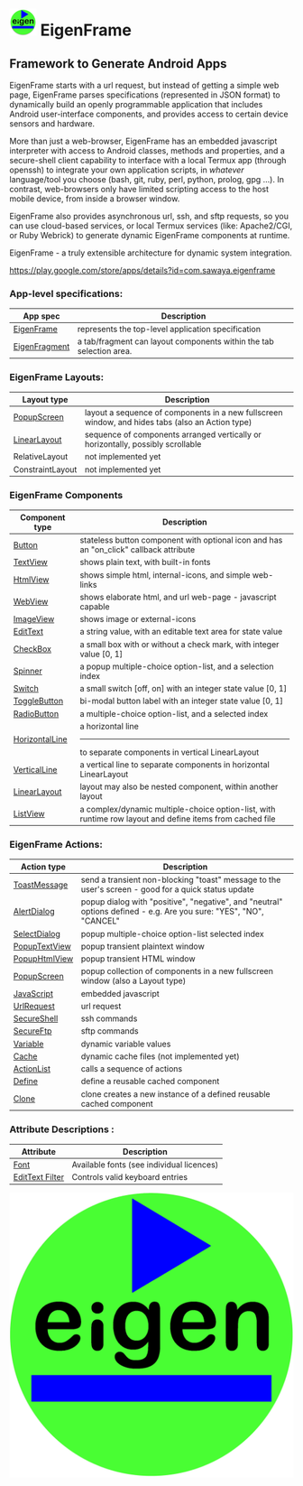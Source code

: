 # ![Alt](web/res/icon/mipmap-mdpi/ic_launcher_round.png "eigenframe") EigenFrame
## Framework to Generate Android Apps

EigenFrame starts with a url request, but instead of getting a simple web page, EigenFrame parses specifications (represented in JSON format) to dynamically build an openly programmable application that includes Android user-interface components, and provides access to certain device sensors and hardware.

More than just a web-browser, EigenFrame has an embedded javascript interpreter with access to Android classes, methods and properties, and a secure-shell client capability to interface with a local Termux app (through openssh) to integrate your own application scripts, in *whatever* language/tool you choose (bash, git, ruby, perl, python, prolog, gpg ...). In contrast, web-browsers only have limited scripting access to the host mobile device, from inside a browser window.

EigenFrame also provides asynchronous url, ssh, and sftp requests, so you can use cloud-based services, or local Termux services (like: Apache2/CGI, or Ruby Webrick) to generate dynamic EigenFrame components at runtime.

EigenFrame - a truly extensible architecture for dynamic system integration.

https://play.google.com/store/apps/details?id=com.sawaya.eigenframe

### App-level specifications:

App spec | Description 
-------------- | ----------- 
[EigenFrame](./web/docs/EigenFrame.md)  | represents the top-level application specification 
[EigenFragment](./web/docs/EigenFragment.md)  | a tab/fragment can layout components within the tab selection area. 


### EigenFrame Layouts:

Layout type | Description 
----------- | ----------- 
[PopupScreen](./web/docs/PopupScreen.md) | layout a sequence of components in a new fullscreen window, and hides tabs (also an Action type) 
[LinearLayout](./web/docs/LinearLayout.md)  | sequence of components arranged vertically or horizontally, possibly scrollable 
RelativeLayout | not implemented yet 
ConstraintLayout | not implemented yet 

### EigenFrame Components

Component type | Description 
-------------- | ----------- 
[Button](./web/docs/Button.md)  | stateless button component with optional icon and has an "on_click" callback attribute  
[TextView](./web/docs/TextView.md)  | shows plain text, with built-in fonts 
[HtmlView](./web/docs/HtmlView.md)  | shows simple html, internal-icons, and simple web-links 
[WebView](./web/docs/WebView.md)  | shows elaborate html, and url web-page  - javascript capable 
[ImageView](./web/docs/ImageView.md)  | shows image or external-icons 
[EditText](./web/docs/EditText.md) | a string value, with an editable text area for state value 
[CheckBox](./web/docs/CheckBox.md) | a small box with or without a check mark, with integer value [0, 1] 
[Spinner](./web/docs/Spinner.md) | a popup multiple-choice option-list, and a selection index 
[Switch](./web/docs/Switch.md) | a small switch [off, on] with an integer state value [0, 1] 
[ToggleButton](./web/docs/ToggleButton.md) | bi-modal button label with an integer state value [0, 1] 
[RadioButton](./web/docs/RadioButton.md) | a multiple-choice option-list, and a selected index 
[HorizontalLine](./web/docs/HorizontalLine.md) | a horizontal line <hr/> to separate components in vertical LinearLayout 
[VerticalLine](./web/docs/VerticalLine.md) | a vertical line to separate components in horizontal LinearLayout 
[LinearLayout](./web/docs/LinearLayout.md)  | layout may also be nested component, within another layout 
[ListView](./web/docs/ListView.md) | a complex/dynamic multiple-choice option-list, with runtime row layout and define items from cached file 

### EigenFrame Actions:

Action type | Description
----------- | ----------- 
[ToastMessage](./web/docs/ToastMessage.md) | send a transient non-blocking "toast" message to the user's screen - good for a quick status update 
[AlertDialog](./web/docs/AlertDialog.md) | popup dialog with "positive", "negative", and "neutral" options defined - e.g. Are you sure: "YES", "NO", "CANCEL" 
[SelectDialog](./web/docs/SelectDialog.md) | popup multiple-choice option-list selected index
[PopupTextView](./web/docs/PopupTextView.md) | popup transient plaintext window
[PopupHtmlView](./web/docs/PopupHtmlView.md) | popup transient HTML window 
[PopupScreen](./web/docs/PopupScreen.md) | popup collection of components in a new fullscreen window (also a Layout type)
[JavaScript](./web/docs/JavaScript.md) | embedded javascript  
[UrlRequest](./web/docs/UrlRequest.md) | url request 
[SecureShell](./web/docs/SecureShell.md) | ssh commands 
[SecureFtp](./web/docs/SecureShell.md) | sftp commands 
[Variable](./web/docs/Variable.md) | dynamic variable values 
[Cache](./web/docs/Cache.md) | dynamic cache files (not implemented yet)
[ActionList](./web/docs/ActionList.md) | calls a sequence of actions 
[Define](./web/docs/Define.md) | define a reusable cached component 
[Clone](./web/docs/Clone.md) | clone creates a new instance of a defined reusable cached component 

### Attribute Descriptions :

Attribute | Description
--------- | ----------- 
[Font](./web/docs/font.md) | Available fonts (see individual licences)
[EditText Filter](./web/docs/EditText-filter.md) | Controls valid keyboard entries


![Alt](web/res/eigenframe.png "eigenframe")

